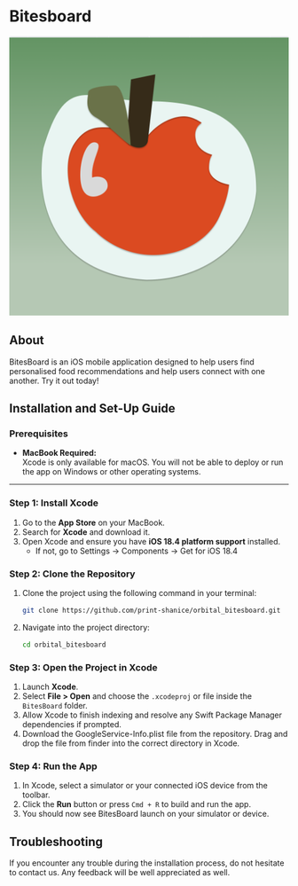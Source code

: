 # Bitesboard
![App Icon](https://github.com/print-shanice/orbital_bitesboard/blob/main/BitesBoard/Assets.xcassets/AppIcon.appiconset/Icon_Art%20(Edit%20Me)-2.png)


## About 
BitesBoard is an iOS mobile application designed to help users find personalised food recommendations and help users connect with one another. Try it out today!

## Installation and Set-Up Guide

### Prerequisites
- **MacBook Required:**  
  Xcode is only available for macOS. You will not be able to deploy or run the app on Windows or other operating systems.
  
---

### Step 1: Install Xcode
1. Go to the **App Store** on your MacBook.
2. Search for **Xcode** and download it.
3. Open Xcode and ensure you have **iOS 18.4 platform support** installed.  
   - If not, go to Settings -> Components -> Get for iOS 18.4 


### Step 2: Clone the Repository
1. Clone the project using the following command in your terminal:
   ```bash
   git clone https://github.com/print-shanice/orbital_bitesboard.git
   ```

2. Navigate into the project directory:
   ```bash
   cd orbital_bitesboard
   ```


### Step 3: Open the Project in Xcode
1. Launch **Xcode**.
2. Select **File > Open** and choose the `.xcodeproj` or file inside the `BitesBoard` folder.
3. Allow Xcode to finish indexing and resolve any Swift Package Manager dependencies if prompted.
4. Download the GoogleService-Info.plist file from the repository. Drag and drop the file from finder into the correct directory in Xcode. 

### Step 4: Run the App
1. In Xcode, select a simulator or your connected iOS device from the toolbar.
2. Click the **Run** button or press `Cmd + R` to build and run the app.
3. You should now see BitesBoard launch on your simulator or device.

## Troubleshooting 
If you encounter any trouble during the installation process, do not hesitate to contact us. Any feedback will be well appreciated as well. 
